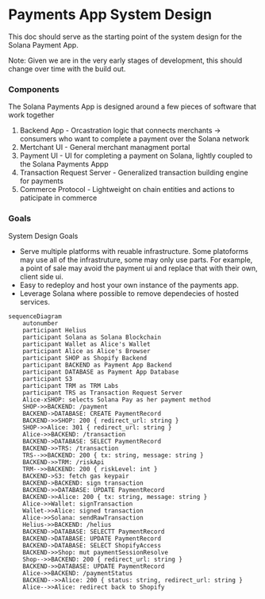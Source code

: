 # Payments App System Design

This doc should serve as the starting point of the system design for the Solana Payment App.

Note: Given we are in the very early stages of development, this should change over time with the build out.

### Components

The Solana Payments App is designed around a few pieces of software that work together

1. Backend App - Orcastration logic that connects merchants -> consumers who want to complete a payment over the Solana network
2. Mertchant UI - General merchant managment portal
3. Payment UI - UI for completing a payment on Solana, lightly coupled to the Solana Payments Appp
4. Transaction Request Server - Generalized transaction building engine for payments
5. Commerce Protocol - Lightweight on chain entities and actions to paticipate in commerce

### Goals

System Design Goals

-   Serve multiple platforms with reuable infrastructure. Some platoforms may use all of the infrastruture, some may only use parts. For example, a point of sale may avoid the payment ui and replace that with their own, client side ui.
-   Easy to redeploy and host your own instance of the payments app.
-   Leverage Solana where possible to remove dependecies of hosted services.

```mermaid
sequenceDiagram
    autonumber
    participant Helius
    participant Solana as Solana Blockchain
    participant Wallet as Alice's Wallet
    participant Alice as Alice's Browser
    participant SHOP as Shopify Backend
    participant BACKEND as Payment App Backend
    participant DATABASE as Payment App Database
    participant S3
    participant TRM as TRM Labs
    participant TRS as Transaction Request Server
    Alice-xSHOP: selects Solana Pay as her payment method
    SHOP->>BACKEND: /payment
    BACKEND->DATABASE: CREATE PaymentRecord
    BACKEND->>SHOP: 200 { redirect_url: string }
    SHOP->>Alice: 301 { redirect_url: string }
    Alice->>BACKEND: /transaction
    BACKEND->DATABASE: SELECT PaymentRecord
    BACKEND->>TRS: /transaction
    TRS-->>BACKEND: 200 { tx: string, message: string }
    BACKEND->>TRM: /riskApi
    TRM-->>BACKEND: 200 { riskLevel: int }
    BACKEND->S3: fetch gas keypair
    BACKEND->BACKEND: sign transaction
    BACKEND->>DATABASE: UPDATE PaymentRecord
    BACKEND->>Alice: 200 { tx: string, message: string }
    Alice->>Wallet: signTransaction
    Wallet->>Alice: signed transaction
    Alice->>Solana: sendRawTransaction
    Helius->>BACKEND: /helius
    BACKEND->DATABASE: SELECTT PaymentRecord
    BACKEND->DATABASE: UPDATE PaymentRecord
    BACKEND->DATABASE: SELECT ShopifyAccess
    BACKEND->>Shop: mut paymentSessionResolve
    Shop-->>BACKEND: 200 { redirect_url: string }
    BACKEND->>DATABASE: UPDATE PaymentRecord
    Alice->>BACKEND: /paymentStatus
    BACKEND-->>Alice: 200 { status: string, redirect_url: string }
    Alice-->>Alice: redirect back to Shopify
```
